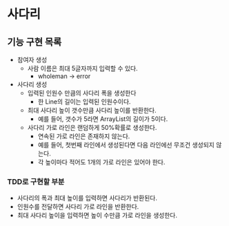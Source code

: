# 사다리

## 기능 구현 목록

- 참여자 생성
    - 사람 이름은 최대 5글자까지 입력할 수 있다.
        - wholeman -> error
- 사다리 생성
    - 입력된 인원수 만큼의 사다리 폭을 생성한다
        - 한 Line의 길이는 입력된 인원수이다. 
    - 최대 사다리 높이 갯수만큼 사다리 높이를 반환한다.
        - 예를 들어, 갯수가 5라면 ArrayList<Line>의 길이가 5이다.
    - 사다리 가로 라인은 랜덤하게 50%확률로 생성한다.
        - 연속된 가로 라인은 존재하지 않는다.
        - 예를 들어, 첫번째 라인에서 생성된다면 다음 라인에선 무조건 생성되지 않는다.
        - 각 높이마다 적어도 1개의 가로 라인은 있어야 한다.

### TDD로 구현할 부분

- 사다리의 폭과 최대 높이를 입력하면 사다리가 반환된다.
- 인원수를 전달하면 사다리 가로 라인을 반환한다.
- 최대 사다리 높이을 입력하면 높이 수만큼 가로 라인을 생성한다.
